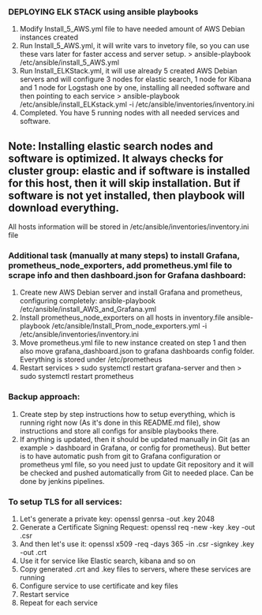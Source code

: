### DEPLOYING ELK STACK using ansible playbooks

1. Modify Install_5_AWS.yml file to have needed amount of AWS Debian instances created
2. Run Install_5_AWS.yml, it will write vars to invetory file, so you can use these vars later for faster access and server setup. > ansible-playbook /etc/ansible/install_5_AWS.yml
3. Run Install_ELKStack.yml, it will use already 5 created AWS Debian servers and will configure 3 nodes for elastic search, 1 node for Kibana and 1 node for Logstash one by one, installing all needed software and then pointing to each service > ansible-playbook /etc/ansible/install_ELKstack.yml -i /etc/ansible/inventories/inventory.ini
4. Completed. You have 5 running nodes with all needed services and software.

## Note: Installing elastic search nodes and software is optimized. It always checks for cluster group: elastic and if software is installed for this host, then it will skip installation. But if software is not yet installed, then playbook will download everything.
All hosts information will be stored in /etc/ansible/inventories/inventory.ini file


### Additional task (manually at many steps) to install Grafana, prometheus_node_exporters, add prometheus.yml file to scrape info and then dashboard.json for Grafana dashboard:
1. Create new AWS Debian server and install Grafana and prometheus, configuring completely: ansible-playbook /etc/ansible/install_AWS_and_Grafana.yml 
2. Install prometheus_node_exporters on all hosts in inventory.file ansible-playbook /etc/ansible/Install_Prom_node_exporters.yml -i /etc/ansible/inventories/inventory.ini
3. Move prometheus.yml file to new instance created on step 1 and then also move grafana_dashboard.json to grafana dashboards config folder. Everything is stored under /etc/prometheus
4. Restart services > sudo systemctl restart grafana-server and then > sudo systemctl restart prometheus

### Backup approach:
1. Create step by step instructions how to setup everything, which is running right now (As it's done in this README.md file), show instructions and store all configs for ansible playbooks there.
2. If anything is updated, then it should be updated manually in Git (as an example > dashboard in Grafana, or config for prometheus). But better is to have automatic push from git to Grafana configuration or prometheus yml file, so you need just to update Git repository and it will be checked and pushed automatically from Git to needed place. Can be done by jenkins pipelines.

### To setup TLS for all services:
1. Let's generate a private key: openssl genrsa -out <service-name>.key 2048
2. Generate a Certificate Signing Request: openssl req -new -key <service-name>.key -out <service-name>.csr
3. And then let's use it: openssl x509 -req -days 365 -in <service-name>.csr -signkey <service-name>.key -out <service-name>.crt
4. Use it for service like Elastic search, kibana and so on
5. Copy generated .crt and .key files to servers, where these services are running
6. Configure service to use certificate and key files
7. Restart service
8. Repeat for each service
